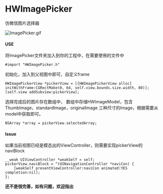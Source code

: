 # HWImagePicker
仿微信图片选择器

![ImagePicker.gif](http://upload-images.jianshu.io/upload_images/2992566-775770de1fbb71d6.gif?imageMogr2/auto-orient/strip)

#### USE 
将ImagePicker文件夹加入到你的工程中，在需要使用的文件中 
```
#import "HWImagePicker.h"
```
初始化，加入到父视图中即可，自定义frame
```
HWImagePickerView *pickerView = [[HWImagePickerView alloc] initWithFrame:CGRectMake(0, 64, self.view.bounds.size.width, 80)];
[self.view addSubview:pickerView];
```
选择完成后的图片存在数组中， 数组中存储HWImageModel，包含ThumbImage，standardImage，originalImage 三种尺寸的Image，根据需要从model中获取即可。
```
NSArray *array = pickerView.selectedArray;
```

#### Issue
如果当前视图已经是模态出的ViewController，则需要实现pickerView的naviBlock
```
__weak UIViewController *weakSelf = self;
pickerView.naviBlock = ^(UINavigationController *naviCon) {
    [weakSelf presentViewController:naviCon animated:YES completion:nil];
};
```
**还不是很完善，如有问题，欢迎指出**
